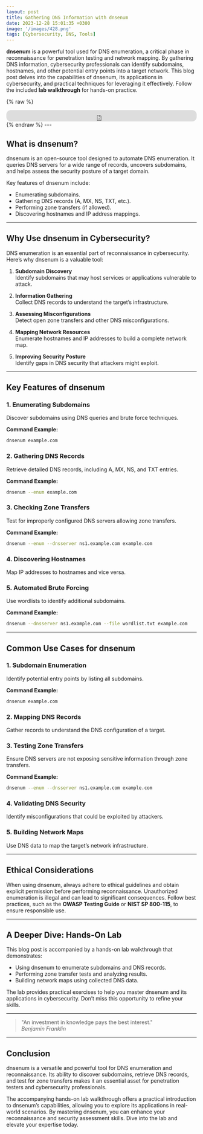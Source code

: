 ```yaml
---
layout: post
title: Gathering DNS Information with dnsenum
date: 2023-12-28 15:01:35 +0300
image: '/images/428.png'
tags: [Cybersecurity, DNS, Tools]
---
```


**dnsenum** is a powerful tool used for DNS enumeration, a critical phase in reconnaissance for penetration testing and network mapping. By gathering DNS information, cybersecurity professionals can identify subdomains, hostnames, and other potential entry points into a target network. This blog post delves into the capabilities of dnsenum, its applications in cybersecurity, and practical techniques for leveraging it effectively. Follow the included **lab walkthrough** for hands-on practice.

{% raw %}
<iframe style="border-radius:12px" src="https://open.spotify.com/embed/episode/5Tie7IHF9XEaFbf7ennTyT?utm_source=generator" width="100%" height="30" frameborder="0" allowfullscreen="" allow="autoplay; clipboard-write; encrypted-media; fullscreen; picture-in-picture"></iframe>
{% endraw %}
---

## What is dnsenum?

dnsenum is an open-source tool designed to automate DNS enumeration. It queries DNS servers for a wide range of records, uncovers subdomains, and helps assess the security posture of a target domain.

Key features of dnsenum include:
- Enumerating subdomains.  
- Gathering DNS records (A, MX, NS, TXT, etc.).  
- Performing zone transfers (if allowed).  
- Discovering hostnames and IP address mappings.  

---

## Why Use dnsenum in Cybersecurity?

DNS enumeration is an essential part of reconnaissance in cybersecurity. Here’s why dnsenum is a valuable tool:

1. **Subdomain Discovery**  
   Identify subdomains that may host services or applications vulnerable to attack.

2. **Information Gathering**  
   Collect DNS records to understand the target’s infrastructure.

3. **Assessing Misconfigurations**  
   Detect open zone transfers and other DNS misconfigurations.

4. **Mapping Network Resources**  
   Enumerate hostnames and IP addresses to build a complete network map.

5. **Improving Security Posture**  
   Identify gaps in DNS security that attackers might exploit.

---

## Key Features of dnsenum

### 1. **Enumerating Subdomains**
Discover subdomains using DNS queries and brute force techniques.

**Command Example:**
```bash
dnsenum example.com
```

### 2. **Gathering DNS Records**
Retrieve detailed DNS records, including A, MX, NS, and TXT entries.

**Command Example:**
```bash
dnsenum --enum example.com
```

### 3. **Checking Zone Transfers**
Test for improperly configured DNS servers allowing zone transfers.

**Command Example:**
```bash
dnsenum --enum --dnsserver ns1.example.com example.com
```

### 4. **Discovering Hostnames**
Map IP addresses to hostnames and vice versa.

### 5. **Automated Brute Forcing**
Use wordlists to identify additional subdomains.

**Command Example:**
```bash
dnsenum --dnsserver ns1.example.com --file wordlist.txt example.com
```

---

## Common Use Cases for dnsenum

### 1. **Subdomain Enumeration**
Identify potential entry points by listing all subdomains.

**Command Example:**
```bash
dnsenum example.com
```

### 2. **Mapping DNS Records**
Gather records to understand the DNS configuration of a target.

### 3. **Testing Zone Transfers**
Ensure DNS servers are not exposing sensitive information through zone transfers.

**Command Example:**
```bash
dnsenum --enum --dnsserver ns1.example.com example.com
```

### 4. **Validating DNS Security**
Identify misconfigurations that could be exploited by attackers.

### 5. **Building Network Maps**
Use DNS data to map the target’s network infrastructure.

---

## Ethical Considerations

When using dnsenum, always adhere to ethical guidelines and obtain explicit permission before performing reconnaissance. Unauthorized enumeration is illegal and can lead to significant consequences. Follow best practices, such as the **OWASP Testing Guide** or **NIST SP 800-115**, to ensure responsible use.

---

## A Deeper Dive: Hands-On Lab

This blog post is accompanied by a hands-on lab walkthrough that demonstrates:
- Using dnsenum to enumerate subdomains and DNS records.
- Performing zone transfer tests and analyzing results.
- Building network maps using collected DNS data.

The lab provides practical exercises to help you master dnsenum and its applications in cybersecurity. Don’t miss this opportunity to refine your skills.

---

> "An investment in knowledge pays the best interest."  
> <cite>Benjamin Franklin</cite>

---

## Conclusion

dnsenum is a versatile and powerful tool for DNS enumeration and reconnaissance. Its ability to discover subdomains, retrieve DNS records, and test for zone transfers makes it an essential asset for penetration testers and cybersecurity professionals.

The accompanying hands-on lab walkthrough offers a practical introduction to dnsenum’s capabilities, allowing you to explore its applications in real-world scenarios. By mastering dnsenum, you can enhance your reconnaissance and security assessment skills. Dive into the lab and elevate your expertise today.
